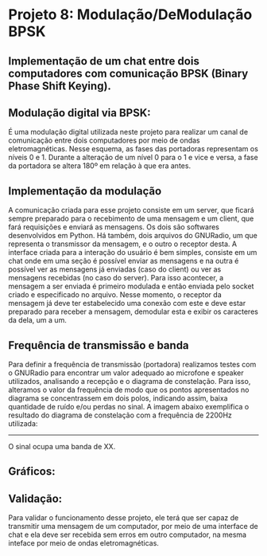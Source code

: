 # Projeto 8: Modulação/DeModulação BPSK

## Implementação de um chat entre dois computadores com comunicação BPSK (Binary Phase Shift Keying).

## Modulação digital via BPSK:
 É  uma modulação digital utilizada neste projeto para realizar um canal de comunicação entre dois computadores por meio de ondas eletromagnéticas. Nesse esquema, as fases das portadoras representam os níveis 0 e 1. Durante a alteração de um nível 0 para o 1 e vice e versa, a fase da portadora se altera 180º em relação à que era antes.

## Implementação da modulação

 A comunicação criada para esse projeto consiste em um server, que ficará sempre preparado para o recebimento de uma mensagem e um client, que fará requisições e enviará as mensagens. Os dois são softwares desenvolvidos em Python. Há também, dois arquivos do GNURadio, um que representa o transmissor da mensagem, e o outro o receptor desta. A interface criada para a interação do usuário é bem simples, consiste em um chat onde em uma seção é possível enviar as mensagens e na outra é possível ver as mensagens já enviadas (caso do client) ou ver as mensagens recebidas (no caso do server). Para isso acontecer, a mensagem a ser enviada é primeiro modulada e então enviada pelo socket criado e especificado no arquivo. Nesse momento, o receptor da mensagem já deve ter estabelecido uma conexão com este e deve estar preparado para receber a mensagem, demodular esta e exibir os caracteres da dela, um a um.

## Frequência de transmissão e banda

 Para definir a frequência de transmissão (portadora) realizamos testes com o GNURadio para encontrar um valor adequado ao microfone e speaker utilizados, analisando a recepção e o diagrama de constelação. Para isso, alteramos o valor da frequência de modo que os pontos apresentados no diagrama se concentrassem em dois polos, indicando assim, baixa quantidade de ruído e/ou perdas no sinal. A imagem abaixo exemplifica o resultado do diagrama de constelação com a frequência de 2200Hz utilizada:

----------------------------------------------------------------------------------------

O sinal ocupa uma banda de XX.

## Gráficos:

## Validação:
 Para validar o funcionamento desse projeto, ele terá que ser capaz de transmitir uma mensagem de um computador, por meio de uma interface de chat e ela deve ser recebida sem erros em outro computador, na mesma inteface por meio de ondas eletromagnéticas.
